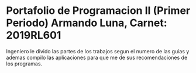 # Portafolio de Programacion II (Primer Periodo) Armando Luna, Carnet: 2019RL601

Ingeniero le divido las partes de los trabajos segun el numero de las guias y ademas compilo las aplicaciones
para que me de sus recomendaciones de los programas.
